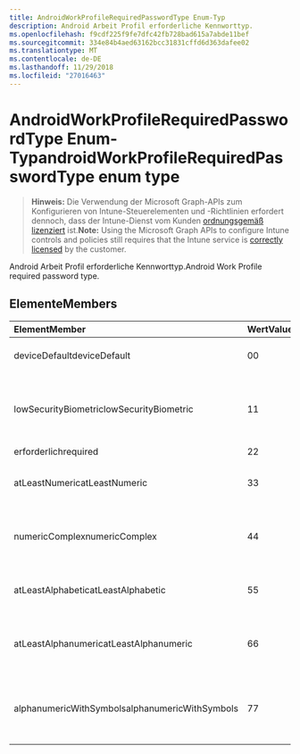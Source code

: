 ```yaml
---
title: AndroidWorkProfileRequiredPasswordType Enum-Typ
description: Android Arbeit Profil erforderliche Kennworttyp.
ms.openlocfilehash: f9cdf225f9fe7dfc42fb728bad615a7abde11bef
ms.sourcegitcommit: 334e84b4aed63162bcc31831cffd6d363dafee02
ms.translationtype: MT
ms.contentlocale: de-DE
ms.lasthandoff: 11/29/2018
ms.locfileid: "27016463"
---
```

# <a name="androidworkprofilerequiredpasswordtype-enum-type"></a><span data-ttu-id="81429-103">AndroidWorkProfileRequiredPasswordType Enum-Typ</span><span class="sxs-lookup"><span data-stu-id="81429-103">androidWorkProfileRequiredPasswordType enum type</span></span>

> <span data-ttu-id="81429-104">**Hinweis:** Die Verwendung der Microsoft Graph-APIs zum Konfigurieren von Intune-Steuerelementen und -Richtlinien erfordert dennoch, dass der Intune-Dienst vom Kunden [ordnungsgemäß lizenziert](https://go.microsoft.com/fwlink/?linkid=839381) ist.</span><span class="sxs-lookup"><span data-stu-id="81429-104">**Note:** Using the Microsoft Graph APIs to configure Intune controls and policies still requires that the Intune service is [correctly licensed](https://go.microsoft.com/fwlink/?linkid=839381) by the customer.</span></span>

<span data-ttu-id="81429-105">Android Arbeit Profil erforderliche Kennworttyp.</span><span class="sxs-lookup"><span data-stu-id="81429-105">Android Work Profile required password type.</span></span>
## <a name="members"></a><span data-ttu-id="81429-106">Elemente</span><span class="sxs-lookup"><span data-stu-id="81429-106">Members</span></span>
|<span data-ttu-id="81429-107">Element</span><span class="sxs-lookup"><span data-stu-id="81429-107">Member</span></span>|<span data-ttu-id="81429-108">Wert</span><span class="sxs-lookup"><span data-stu-id="81429-108">Value</span></span>|<span data-ttu-id="81429-109">Beschreibung</span><span class="sxs-lookup"><span data-stu-id="81429-109">Description</span></span>|
|:---|:---|:---|
|<span data-ttu-id="81429-110">deviceDefault</span><span class="sxs-lookup"><span data-stu-id="81429-110">deviceDefault</span></span>|<span data-ttu-id="81429-111">0</span><span class="sxs-lookup"><span data-stu-id="81429-111">0</span></span>|<span data-ttu-id="81429-112">Gerät Standardwert, keine beabsichtigt.</span><span class="sxs-lookup"><span data-stu-id="81429-112">Device default value, no intent.</span></span>|
|<span data-ttu-id="81429-113">lowSecurityBiometric</span><span class="sxs-lookup"><span data-stu-id="81429-113">lowSecurityBiometric</span></span>|<span data-ttu-id="81429-114">1</span><span class="sxs-lookup"><span data-stu-id="81429-114">1</span></span>|<span data-ttu-id="81429-115">Niedrige Sicherheit Biometrik basierend erforderliche Kennwort.</span><span class="sxs-lookup"><span data-stu-id="81429-115">Low security biometrics based password required.</span></span>|
|<span data-ttu-id="81429-116">erforderlich</span><span class="sxs-lookup"><span data-stu-id="81429-116">required</span></span>|<span data-ttu-id="81429-117">2</span><span class="sxs-lookup"><span data-stu-id="81429-117">2</span></span>|<span data-ttu-id="81429-118">Erforderlich.</span><span class="sxs-lookup"><span data-stu-id="81429-118">Required.</span></span>|
|<span data-ttu-id="81429-119">atLeastNumeric</span><span class="sxs-lookup"><span data-stu-id="81429-119">atLeastNumeric</span></span>|<span data-ttu-id="81429-120">3</span><span class="sxs-lookup"><span data-stu-id="81429-120">3</span></span>|<span data-ttu-id="81429-121">Mindestens numerische erforderliche Kennwort.</span><span class="sxs-lookup"><span data-stu-id="81429-121">At least numeric password required.</span></span>|
|<span data-ttu-id="81429-122">numericComplex</span><span class="sxs-lookup"><span data-stu-id="81429-122">numericComplex</span></span>|<span data-ttu-id="81429-123">4</span><span class="sxs-lookup"><span data-stu-id="81429-123">4</span></span>|<span data-ttu-id="81429-124">Numerische komplexe Kennwort erforderlich.</span><span class="sxs-lookup"><span data-stu-id="81429-124">Numeric complex password required.</span></span>|
|<span data-ttu-id="81429-125">atLeastAlphabetic</span><span class="sxs-lookup"><span data-stu-id="81429-125">atLeastAlphabetic</span></span>|<span data-ttu-id="81429-126">5</span><span class="sxs-lookup"><span data-stu-id="81429-126">5</span></span>|<span data-ttu-id="81429-127">Mindestens alphabetische erforderliche Kennwort.</span><span class="sxs-lookup"><span data-stu-id="81429-127">At least alphabetic password required.</span></span>|
|<span data-ttu-id="81429-128">atLeastAlphanumeric</span><span class="sxs-lookup"><span data-stu-id="81429-128">atLeastAlphanumeric</span></span>|<span data-ttu-id="81429-129">6</span><span class="sxs-lookup"><span data-stu-id="81429-129">6</span></span>|<span data-ttu-id="81429-130">Mindestens Alphanumerisches Kennwort erforderlich.</span><span class="sxs-lookup"><span data-stu-id="81429-130">At least alphanumeric password required.</span></span>|
|<span data-ttu-id="81429-131">alphanumericWithSymbols</span><span class="sxs-lookup"><span data-stu-id="81429-131">alphanumericWithSymbols</span></span>|<span data-ttu-id="81429-132">7</span><span class="sxs-lookup"><span data-stu-id="81429-132">7</span></span>|<span data-ttu-id="81429-133">Mindestens alphanumerisch Symbole erforderliche Kennwort.</span><span class="sxs-lookup"><span data-stu-id="81429-133">At least alphanumeric with symbols password required.</span></span>|



